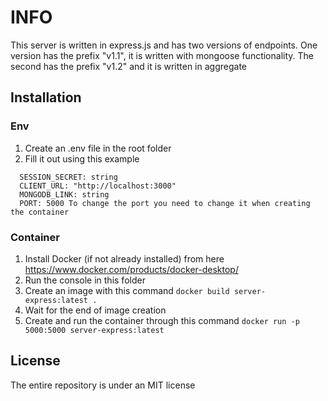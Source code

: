 # INFO

This server is written in express.js and has two versions of endpoints. One version has the prefix "v1.1", it is written with mongoose functionality. The second has the prefix "v1.2" and it is written in aggregate

## Installation

### Env

1. Create an .env file in the root folder
2. Fill it out using this example

```
  SESSION_SECRET: string
  CLIENT_URL: "http://localhost:3000"
  MONGODB_LINK: string
  PORT: 5000 To change the port you need to change it when creating the container
```

### Container

1. Install Docker (if not already installed) from here https://www.docker.com/products/docker-desktop/
2. Run the console in this folder
3. Create an image with this command `docker build server-express:latest .`
4. Wait for the end of image creation
5. Create and run the container through this command `docker run -p 5000:5000 server-express:latest`

## License

The entire repository is under an MIT license

